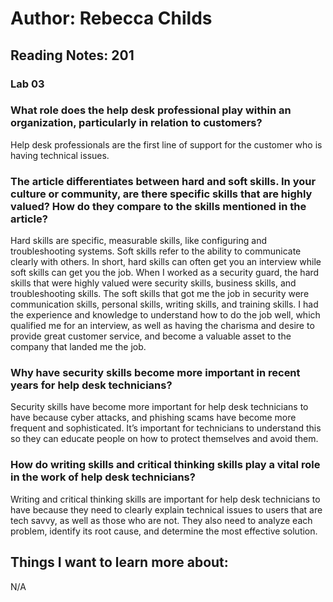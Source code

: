# Author: Rebecca Childs
## Reading Notes: 201
### Lab 03
### What role does the help desk professional play within an organization, particularly in relation to customers?
Help desk professionals are the first line of support for the customer who is having technical issues. 
### The article differentiates between hard and soft skills. In your culture or community, are there specific skills that are highly valued? How do they compare to the skills mentioned in the article?
Hard skills are specific, measurable skills, like configuring and troubleshooting systems. Soft skills refer to the ability to communicate clearly with others. In short, hard skills can often get you an interview while soft skills can get you the job.
When I worked as a security guard, the hard skills that were highly valued were security skills, business skills, and troubleshooting skills. The soft skills that got me the job in security were communication skills, personal skills, writing skills, and training skills. I had the experience and knowledge to understand how to do the job well, which qualified me for an interview, as well as having the charisma and desire to provide great customer service, and become a valuable asset to the company that landed me the job. 
### Why have security skills become more important in recent years for help desk technicians?
Security skills have become more important for help desk technicians to have because cyber attacks, and phishing scams have become more frequent and sophisticated. It’s important for technicians to understand this so they can educate people on how to protect themselves and avoid them. 
### How do writing skills and critical thinking skills play a vital role in the work of help desk technicians?
Writing and critical thinking skills are important for help desk technicians to have because they need to clearly explain technical issues to users that are tech savvy, as well as those who are not. They also need to analyze each problem, identify its root cause, and determine the most effective solution.
## Things I want to learn more about:
N/A
